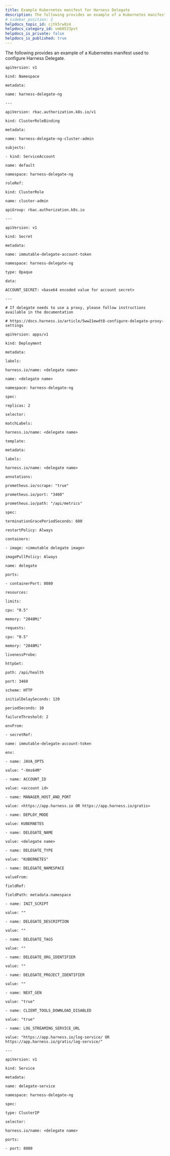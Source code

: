 ```yaml
---
title: Example Kubernetes manifest for Harness Delegate
description: The following provides an example of a Kubernetes manifest used to configure Harness Delegate. apiVersion --  v1 kind --  Namespace metadata --  name --  harness-delegate-ng --- apiVersion --  rbac.authorization.k8…
# sidebar_position: 2
helpdocs_topic_id: cjtk5rw8z4
helpdocs_category_id: vm60533pvt
helpdocs_is_private: false
helpdocs_is_published: true
---
```


The following provides an example of a Kubernetes manifest used to configure Harness Delegate.

`apiVersion: v1`

`kind: Namespace`

`metadata:`

`name: harness-delegate-ng`

`---`

`apiVersion: rbac.authorization.k8s.io/v1`

`kind: ClusterRoleBinding`

`metadata:`

`name: harness-delegate-ng-cluster-admin`

`subjects:`

`- kind: ServiceAccount`

`name: default`

`namespace: harness-delegate-ng`

`roleRef:`

`kind: ClusterRole`

`name: cluster-admin`

`apiGroup: rbac.authorization.k8s.io`

`---`

`apiVersion: v1`

`kind: Secret`

`metadata:`

`name: immutable-delegate-account-token`

`namespace: harness-delegate-ng`

`type: Opaque`

`data:`

`ACCOUNT_SECRET: <base64 encoded value for account secret>`

`---`

`# If delegate needs to use a proxy, please follow instructions available in the documentation`

`# https://docs.harness.io/article/5ww21ewdt8-configure-delegate-proxy-settings`

`apiVersion: apps/v1`

`kind: Deployment`

`metadata:`

`labels:`

`harness.io/name: <delegate name>`

`name: <delegate name>`

`namespace: harness-delegate-ng`

`spec:`

`replicas: 2`

`selector:`

`matchLabels:`

`harness.io/name: <delegate name>`

`template:`

`metadata:`

`labels:`

`harness.io/name: <delegate name>`

`annotations:`

`prometheus.io/scrape: "true"`

`prometheus.io/port: "3460"`

`prometheus.io/path: "/api/metrics"`

`spec:`

`terminationGracePeriodSeconds: 600`

`restartPolicy: Always`

`containers:`

`- image: <immutable delegate image>`

`imagePullPolicy: Always`

`name: delegate`

`ports:`

`- containerPort: 8080`

`resources:`

`limits:`

`cpu: "0.5"`

`memory: "2048Mi"`

`requests:`

`cpu: "0.5"`

`memory: "2048Mi"`

`livenessProbe:`

`httpGet:`

`path: /api/health`

`port: 3460`

`scheme: HTTP`

`initialDelaySeconds: 120`

`periodSeconds: 10`

`failureThreshold: 2`

`envFrom:`

`- secretRef:`

`name: immutable-delegate-account-token`

`env:`

`- name: JAVA_OPTS`

`value: "-Xms64M"`

`- name: ACCOUNT_ID`

`value: <account id>`

`- name: MANAGER_HOST_AND_PORT`

`value: <https://app.harness.io OR https://app.harness.io/gratis>`

`- name: DEPLOY_MODE`

`value: KUBERNETES`

`- name: DELEGATE_NAME`

`value: <delegate name>`

`- name: DELEGATE_TYPE`

`value: "KUBERNETES"`

`- name: DELEGATE_NAMESPACE`

`valueFrom:`

`fieldRef:`

`fieldPath: metadata.namespace`

`- name: INIT_SCRIPT`

`value: ""`

`- name: DELEGATE_DESCRIPTION`

`value: ""`

`- name: DELEGATE_TAGS`

`value: ""`

`- name: DELEGATE_ORG_IDENTIFIER`

`value: ""`

`- name: DELEGATE_PROJECT_IDENTIFIER`

`value: ""`

`- name: NEXT_GEN`

`value: "true"`

`- name: CLIENT_TOOLS_DOWNLOAD_DISABLED`

`value: "true"`

`- name: LOG_STREAMING_SERVICE_URL`

`value: "https://app.harness.io/log-service/ OR https://app.harness.io/gratis/log-service/"`

`---`

`apiVersion: v1`

`kind: Service`

`metadata:`

`name: delegate-service`

`namespace: harness-delegate-ng`

`spec:`

`type: ClusterIP`

`selector:`

`harness.io/name: <delegate name>`

`ports:`

`- port: 8080`

  
  


